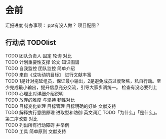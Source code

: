 # 会前
汇报进度
待办事项：
ppt有没人做？
项目配图？

## 行动点 TODOlist
TODO 团队负责人 固定 轮询 对比  
TODO 计划重要性支撑 论文 知识图谱  
TODO 自我监控 团队监控 简单介绍  
TODO 来自《成功动机目标》 进行文献丰富  
TODO 1是针对拖延组员，保证最小输出，2是避免成员过度聚焦，私自行动。至少完成最小输出，提升信息充分交流，引导大家步调统一。  检查有没必要列上  
TODO 心理比对详细介绍说明  
TODO 放弃的难度 与坚持 韧性对比  
TODO 目标变化处理 目标管理 目标明确的好处  文献支持  
TODO 解释执行意图原理 进取型和防御  英文词汇
TODO「为什么」「是什么」。 第二序改变 对比  
TODO 列出所有行动障碍 并举例  
TODO 工具 简单原则 文献支持  


